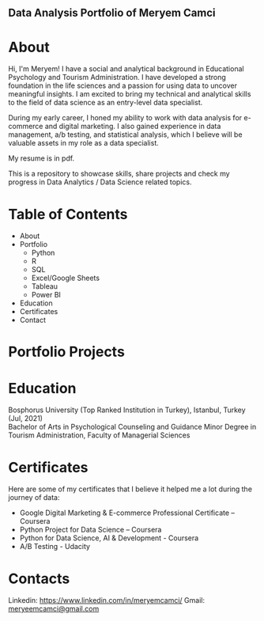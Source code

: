 ## Data Analysis Portfolio of Meryem Camci

# About
Hi, I'm Meryem! I have a social and analytical background in Educational Psychology and Tourism Administration. I have developed a strong foundation in the life sciences and a passion for using data to uncover meaningful insights. I am excited to bring my technical and analytical skills to the field of data science as an entry-level data specialist.

During my early career, I honed my ability to work with data analysis for e-commerce and digital marketing. I also gained experience in data management, a/b testing, and statistical analysis, which I believe will be valuable assets in my role as a data specialist.

My resume is in pdf.

This is a repository to showcase skills, share projects and check my progress in Data Analytics / Data Science related topics.

# Table of Contents

* About
* Portfolio
  * Python
  * R
  * SQL
  * Excel/Google Sheets
  * Tableau
  * Power BI 
* Education
* Certificates
* Contact

# Portfolio Projects

# Education

Bosphorus University (Top Ranked Institution in Turkey), Istanbul, Turkey  (Jul, 2021)                                           
Bachelor of Arts in Psychological Counseling and Guidance
Minor Degree in Tourism Administration, Faculty of Managerial Sciences

# Certificates

Here are some of my certificates that I believe it helped me a lot during the journey of data: 

* Google Digital Marketing & E-commerce Professional Certificate – Coursera
* Python Project for Data Science – Coursera
* Python for Data Science, AI & Development - Coursera
* A/B Testing - Udacity 

# Contacts

Linkedin: https://www.linkedin.com/in/meryemcamci/ 
Gmail: meryeemcamci@gmail.com
